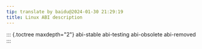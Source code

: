 ```yaml
---
tip: translate by baidu@2024-01-30 21:29:19
title: Linux ABI description
---
```


::: {.toctree maxdepth="2"}
abi-stable abi-testing abi-obsolete abi-removed
:::
